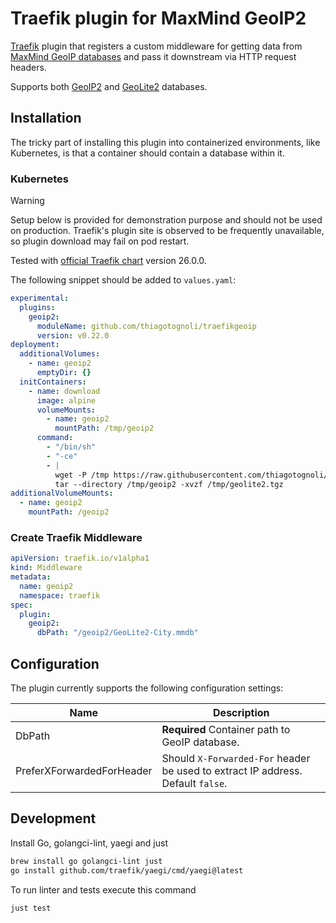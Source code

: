 # Traefik plugin for MaxMind GeoIP2

[Traefik](https://doc.traefik.io/traefik/) plugin 
that registers a custom middleware 
for getting data from 
[MaxMind GeoIP databases](https://www.maxmind.com/en/geoip2-services-and-databases) 
and pass it downstream via HTTP request headers.

Supports both 
[GeoIP2](https://www.maxmind.com/en/geoip2-databases) 
and 
[GeoLite2](https://dev.maxmind.com/geoip/geolite2-free-geolocation-data) databases.

## Installation 

The tricky part of installing this plugin into containerized environments, like Kubernetes,
is that a container should contain a database within it.

### Kubernetes

> [!WARNING]
> Setup below is provided for demonstration purpose and should not be used on production.
> Traefik's plugin site is observed to be frequently unavailable, 
> so plugin download may fail on pod restart.

Tested with [official Traefik chart](https://artifacthub.io/packages/helm/traefik/traefik) version 26.0.0.

The following snippet should be added to `values.yaml`:

```yaml
experimental:
  plugins:
    geoip2:
      moduleName: github.com/thiagotognoli/traefikgeoip
      version: v0.22.0
deployment:
  additionalVolumes:
    - name: geoip2
      emptyDir: {}
  initContainers:
    - name: download
      image: alpine
      volumeMounts:
        - name: geoip2
          mountPath: /tmp/geoip2
      command:
        - "/bin/sh"
        - "-ce"
        - |
          wget -P /tmp https://raw.githubusercontent.com/thiagotognoli/traefikgeoip/main/geolite2.tgz
          tar --directory /tmp/geoip2 -xvzf /tmp/geolite2.tgz
additionalVolumeMounts:
  - name: geoip2
    mountPath: /geoip2
```

### Create Traefik Middleware

```yaml
apiVersion: traefik.io/v1alpha1
kind: Middleware
metadata:
  name: geoip2
  namespace: traefik
spec:
  plugin:
    geoip2:
      dbPath: "/geoip2/GeoLite2-City.mmdb"
```

## Configuration

The plugin currently supports the following configuration settings:

Name | Description
---- | ----
DbPath | **Required** Container path to GeoIP database.
PreferXForwardedForHeader | Should `X-Forwarded-For` header be used to extract IP address. Default `false`.

## Development

Install Go, golangci-lint, yaegi and just

```sh
brew install go golangci-lint just
go install github.com/traefik/yaegi/cmd/yaegi@latest
```

To run linter and tests execute this command

```sh
just test
```
